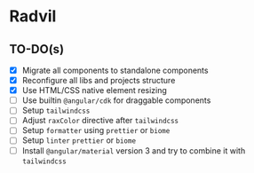 # Radvil

## TO-DO(s)

- [x] Migrate all components to standalone components
- [x] Reconfigure all libs and projects structure
- [x] Use HTML/CSS native element resizing
- [ ] Use builtin `@angular/cdk` for draggable components
- [ ] Setup `tailwindcss`
- [ ] Adjust `raxColor` directive after `tailwindcss`
- [ ] Setup `formatter` using `prettier` or `biome`
- [ ] Setup `linter` `prettier` or `biome`
- [ ] Install `@angular/material` version 3 and try to combine it with `tailwindcss`
